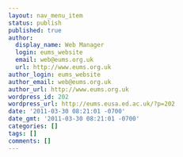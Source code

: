 ```yaml
---
layout: nav_menu_item
status: publish
published: true
author:
  display_name: Web Manager
  login: eums_website
  email: web@eums.org.uk
  url: http://www.eums.org.uk
author_login: eums_website
author_email: web@eums.org.uk
author_url: http://www.eums.org.uk
wordpress_id: 202
wordpress_url: http://eums.eusa.ed.ac.uk/?p=202
date: '2011-03-30 08:21:01 -0700'
date_gmt: '2011-03-30 08:21:01 -0700'
categories: []
tags: []
comments: []
---
```


